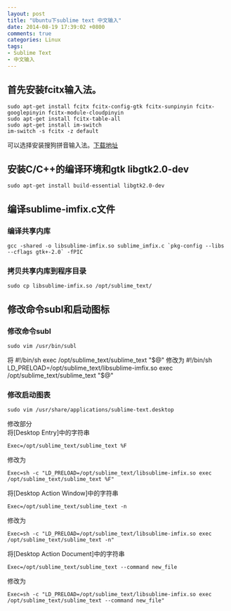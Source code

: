 ```yaml
---
layout: post
title: "Ubuntu下sublime text 中文输入"
date: 2014-08-19 17:39:02 +0800
comments: true
categories: Linux
tags: 
- Sublime Text
- 中文输入
---
```


## 首先安装fcitx输入法。  
```
sudo apt-get install fcitx fcitx-config-gtk fcitx-sunpinyin fcitx-googlepinyin fcitx-module-cloudpinyin
sudo apt-get install fcitx-table-all
sudo apt-get install im-switch
im-switch -s fcitx -z default
```
可以选择安装搜狗拼音输入法。[下载地址](http://pinyin.sogou.com/linux/)  

## 安装C/C++的编译环境和gtk libgtk2.0-dev  
```
sudo apt-get install build-essential libgtk2.0-dev
```
<!--more-->
## 编译sublime-imfix.c文件

<script src="https://gist.github.com/xwal/ad79f1090c00b2c649d3.js"></script>

### 编译共享内库  
    gcc -shared -o libsublime-imfix.so sublime_imfix.c `pkg-config --libs --cflags gtk+-2.0` -fPIC

### 拷贝共享内库到程序目录  
	sudo cp libsublime-imfix.so /opt/sublime_text/

## 修改命令subl和启动图标

### 修改命令subl  
    sudo vim /usr/bin/subl
将
    #!/bin/sh
    exec /opt/sublime_text/sublime_text "$@"
修改为
    #!/bin/sh
    LD_PRELOAD=/opt/sublime_text/libsublime-imfix.so exec /opt/sublime_text/sublime_text "$@"  

### 修改启动图表  
    sudo vim /usr/share/applications/sublime-text.desktop  

修改部分  
将[Desktop Entry]中的字符串

    Exec=/opt/sublime_text/sublime_text %F  
修改为  

    Exec=sh -c "LD_PRELOAD=/opt/sublime_text/libsublime-imfix.so exec /opt/sublime_text/sublime_text %F"  

将[Desktop Action Window]中的字符串

    Exec=/opt/sublime_text/sublime_text -n  
修改为

    Exec=sh -c "LD_PRELOAD=/opt/sublime_text/libsublime-imfix.so exec /opt/sublime_text/sublime_text -n"

将[Desktop Action Document]中的字符串  

    Exec=/opt/sublime_text/sublime_text --command new_file  
修改为  

    Exec=sh -c "LD_PRELOAD=/opt/sublime_text/libsublime-imfix.so exec /opt/sublime_text/sublime_text --command new_file"  


